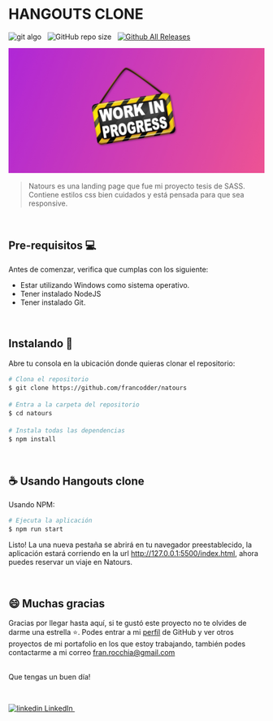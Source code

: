 # HANGOUTS CLONE

<!-- ![git algo](https://img.shields.io/badge/-EN%20DESARROLLO-brigthgreen?style=for-the-badge) -->

<!-- ![git algo](https://img.shields.io/badge/-EN%20DESARROLLO-success?style=for-the-badge) &nbsp; -->
![git algo](https://img.shields.io/badge/-SASS-CC6699?logo=sass&logoColor=white&style=for-the-badge) &nbsp;
![GitHub repo size](https://img.shields.io/github/repo-size/francodder/hangouts-clone?style=for-the-badge) &nbsp;
[![Github All Releases](https://img.shields.io/github/downloads/francodder/hangouts-clone/total.svg?style=for-the-badge)]()

<!-- ANGULAR BADGE -->
<!-- ![git algo](https://img.shields.io/badge/-Angular-DD0031?logo=angular&logoColor=white&style=for-the-badge) -->


<img src="preview.jpg" alt="exemplo imagem">

>Natours es una landing page que fue mi proyecto tesis de SASS. Contiene estilos css bien cuidados y está pensada para que sea responsive.

&nbsp;

## Pre-requisitos 💻 

Antes de comenzar, verifica que cumplas con los siguiente:

* Estar utilizando Windows como sistema operativo.
* Tener instalado NodeJS
* Tener instalado Git.


&nbsp;

## Instalando 🔧

Abre tu consola en la ubicación donde quieras clonar el repositorio:

```bash
# Clona el repositorio
$ git clone https://github.com/francodder/natours

# Entra a la carpeta del repositorio
$ cd natours

# Instala todas las dependencias
$ npm install
```

&nbsp;



## ☕ Usando Hangouts clone

Usando NPM:

```bash
# Ejecuta la aplicación
$ npm run start
```

Listo! La una nueva pestaña se abrirá en tu navegador preestablecido, la aplicación estará corriendo en la url http://127.0.0.1:5500/index.html, ahora puedes reservar un viaje en Natours.


<br>


## 😄 Muchas gracias<br>

Gracias por llegar hasta aquí, si te gustó este proyecto no te olvides de darme una estrella ⭐. Podes entrar a mi [perfíl](https://github.com/francodder) de GitHub y ver otros proyectos de mi portafolio en los que estoy trabajando, también podes contactarme a mi correo fran.rocchia@gmail.com 
<br>
<br>

Que tengas un buen día!

<br/>

<p>
  <a href="https://www.linkedin.com/in/franco-rocchia/" target="_blank" rel="nofollow noreferrer">
    <img src="https://i.stack.imgur.com/gVE0j.png" alt="linkedin"> LinkedIn
  </a> &nbsp; 
</p>